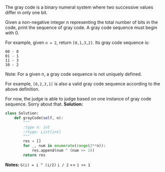 The gray code is a binary numeral system where two successive values differ in only one bit.

Given a non-negative integer n representing the total number of bits in the code, print the sequence of gray code. A gray code sequence must begin with 0.

For example, given `n = 2`, return `[0,1,3,2]`. Its gray code sequence is:
```
00 - 0
01 - 1
11 - 3
10 - 2
```
Note:
For a given n, a gray code sequence is not uniquely defined.

For example, `[0,2,3,1]` is also a valid gray code sequence according to the above definition.

For now, the judge is able to judge based on one instance of gray code sequence. Sorry about that.
**Solution:**
```python
class Solution:
    def grayCode(self, n):
        """
        :type n: int
        :rtype: List[int]
        """
        res = []
        for _, num in enumerate(range(2**n)):
            res.append(num ^ (num >> 1))
        return res
```
**Notes:**
`G(i) = i ^ (i/2)` 
`i / 2` == `1 >> 1`    
